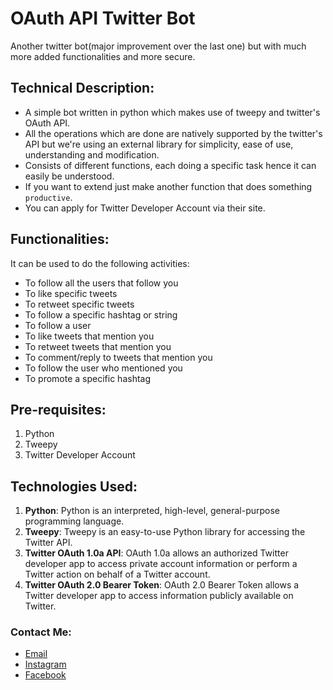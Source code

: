 # OAuth API Twitter Bot
Another twitter bot(major improvement over the last one) but with much more added functionalities and more secure.
## Technical Description:
* A simple bot written in python which makes use of tweepy and twitter's OAuth API.
* All the operations which are done are natively supported by the twitter's API but we're using an external library for simplicity, ease of use, understanding and modification.
* Consists of different functions, each doing a specific task hence it can easily be understood.
* If you want to extend just make another function that does something `productive`.
* You can apply for Twitter Developer Account via their site.
## Functionalities:
It can be used to do the following activities:
* To follow all the users that follow you
* To like specific tweets
* To retweet specific tweets
* To follow a specific hashtag or string
* To follow a user
* To like tweets that mention you
* To retweet tweets that mention you
* To comment/reply to tweets that mention you
* To follow the user who mentioned you
* To promote a specific hashtag
## Pre-requisites:
1. Python
2. Tweepy
3. Twitter Developer Account
## Technologies Used:
1. **Python**: Python is an interpreted, high-level, general-purpose programming language.
2. **Tweepy**: Tweepy is an easy-to-use Python library for accessing the Twitter API.
3. **Twitter OAuth 1.0a API**: OAuth 1.0a allows an authorized Twitter developer app to access private account information or perform a Twitter action on behalf of a Twitter account.
4. **Twitter OAuth 2.0 Bearer Token**: OAuth 2.0 Bearer Token allows a Twitter developer app to access information publicly available on Twitter.
### Contact Me:
* [Email](mailto:utsavsingh899@gmail.com)
* [Instagram](https://www.instagram.com/us_codes/)
* [Facebook](https://www.facebook.com/utsav.singh.581)
